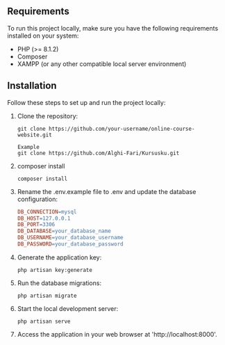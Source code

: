 ## Requirements

To run this project locally, make sure you have the following requirements installed on your system:

- PHP (>= 8.1.2)
- Composer
- XAMPP (or any other compatible local server environment)

## Installation

Follow these steps to set up and run the project locally:

1. Clone the repository:

   ```shell
   git clone https://github.com/your-username/online-course-website.git

   Example
   git clone https://github.com/Alghi-Fari/Kursusku.git
    ```

2. composer install

    ```shell
    composer install
    ```

3. Rename the .env.example file to .env and update the database configuration:
   ```makefile
   DB_CONNECTION=mysql
   DB_HOST=127.0.0.1
   DB_PORT=3306
   DB_DATABASE=your_database_name
   DB_USERNAME=your_database_username
   DB_PASSWORD=your_database_password
   ```

5. Generate the application key:

   ```shell
   php artisan key:generate
   ```

6. Run the database migrations:

   ```shell
   php artisan migrate
   ```

7. Start the local development server:

   ```shell
   php artisan serve
   ```

8. Access the application in your web browser at
   'http://localhost:8000'.
